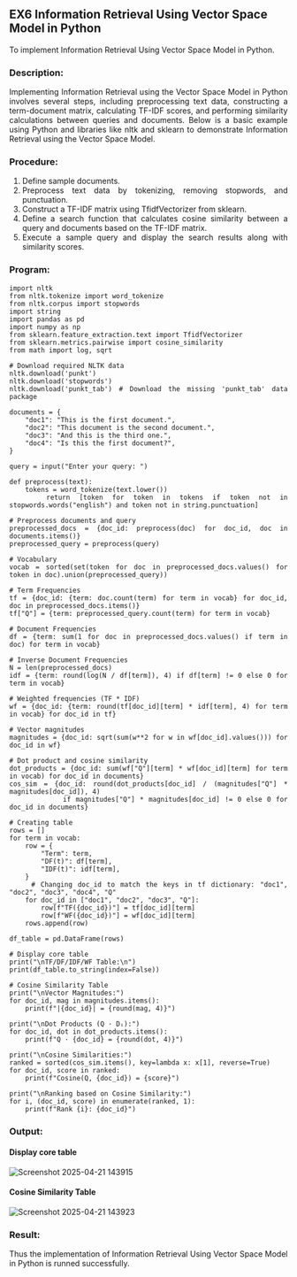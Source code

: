 ## EX6 Information Retrieval Using Vector Space Model in Python

To implement Information Retrieval Using Vector Space Model in Python.
### Description: 
<div align = "justify">
Implementing Information Retrieval using the Vector Space Model in Python involves several steps, including preprocessing text data, constructing a term-document matrix, 
calculating TF-IDF scores, and performing similarity calculations between queries and documents. Below is a basic example using Python and libraries like nltk and 
sklearn to demonstrate Information Retrieval using the Vector Space Model.

### Procedure:
1. Define sample documents.
2. Preprocess text data by tokenizing, removing stopwords, and punctuation.
3. Construct a TF-IDF matrix using TfidfVectorizer from sklearn.
4. Define a search function that calculates cosine similarity between a query and documents based on the TF-IDF matrix.
5. Execute a sample query and display the search results along with similarity scores.

### Program:
```
import nltk
from nltk.tokenize import word_tokenize
from nltk.corpus import stopwords
import string
import pandas as pd
import numpy as np
from sklearn.feature_extraction.text import TfidfVectorizer
from sklearn.metrics.pairwise import cosine_similarity
from math import log, sqrt

# Download required NLTK data
nltk.download('punkt')
nltk.download('stopwords')
nltk.download('punkt_tab') # Download the missing 'punkt_tab' data package

documents = {
    "doc1": "This is the first document.",
    "doc2": "This document is the second document.",
    "doc3": "And this is the third one.",
    "doc4": "Is this the first document?",
}

query = input("Enter your query: ")

def preprocess(text):
    tokens = word_tokenize(text.lower())
    return [token for token in tokens if token not in stopwords.words("english") and token not in string.punctuation]

# Preprocess documents and query
preprocessed_docs = {doc_id: preprocess(doc) for doc_id, doc in documents.items()}
preprocessed_query = preprocess(query)

# Vocabulary
vocab = sorted(set(token for doc in preprocessed_docs.values() for token in doc).union(preprocessed_query))

# Term Frequencies
tf = {doc_id: {term: doc.count(term) for term in vocab} for doc_id, doc in preprocessed_docs.items()}
tf["Q"] = {term: preprocessed_query.count(term) for term in vocab}

# Document Frequencies
df = {term: sum(1 for doc in preprocessed_docs.values() if term in doc) for term in vocab}

# Inverse Document Frequencies
N = len(preprocessed_docs)
idf = {term: round(log(N / df[term]), 4) if df[term] != 0 else 0 for term in vocab}

# Weighted frequencies (TF * IDF)
wf = {doc_id: {term: round(tf[doc_id][term] * idf[term], 4) for term in vocab} for doc_id in tf}

# Vector magnitudes
magnitudes = {doc_id: sqrt(sum(w**2 for w in wf[doc_id].values())) for doc_id in wf}

# Dot product and cosine similarity
dot_products = {doc_id: sum(wf["Q"][term] * wf[doc_id][term] for term in vocab) for doc_id in documents}
cos_sim = {doc_id: round(dot_products[doc_id] / (magnitudes["Q"] * magnitudes[doc_id]), 4)
           if magnitudes["Q"] * magnitudes[doc_id] != 0 else 0 for doc_id in documents}

# Creating table
rows = []
for term in vocab:
    row = {
        "Term": term,
        "DF(t)": df[term],
        "IDF(t)": idf[term],
    }
    # Changing doc_id to match the keys in tf dictionary: "doc1", "doc2", "doc3", "doc4", "Q"
    for doc_id in ["doc1", "doc2", "doc3", "Q"]:
        row[f"TF({doc_id})"] = tf[doc_id][term]
        row[f"WF({doc_id})"] = wf[doc_id][term]
    rows.append(row)

df_table = pd.DataFrame(rows)

# Display core table
print("\nTF/DF/IDF/WF Table:\n")
print(df_table.to_string(index=False))

# Cosine Similarity Table
print("\nVector Magnitudes:")
for doc_id, mag in magnitudes.items():
    print(f"|{doc_id}| = {round(mag, 4)}")

print("\nDot Products (Q · Dᵢ):")
for doc_id, dot in dot_products.items():
    print(f"Q · {doc_id} = {round(dot, 4)}")

print("\nCosine Similarities:")
ranked = sorted(cos_sim.items(), key=lambda x: x[1], reverse=True)
for doc_id, score in ranked:
    print(f"Cosine(Q, {doc_id}) = {score}")

print("\nRanking based on Cosine Similarity:")
for i, (doc_id, score) in enumerate(ranked, 1):
    print(f"Rank {i}: {doc_id}")
```
### Output:
#### Display core table
![Screenshot 2025-04-21 143915](https://github.com/user-attachments/assets/b9759fea-b51d-4941-99f0-cf7176d6bebc)

#### Cosine Similarity Table
![Screenshot 2025-04-21 143923](https://github.com/user-attachments/assets/9e1005bd-85b7-4821-9fd4-01df71e21f8c)

### Result:
Thus the implementation of Information Retrieval Using Vector Space Model in Python is runned successfully.

